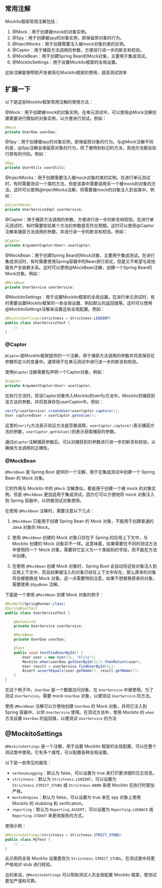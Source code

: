 ## 常用注解

Mockito框架常用注解包括：

1. @Mock：用于创建被mock的对象实例。
2. @Spy：用于创建被spy的对象实例，即保留原对象的行为。
3. @InjectMocks：用于创建需要注入被mock对象的类的实例。
4. @Captor：用于捕获方法调用的参数，方便进行进一步的断言和校验。
5. @MockBean：用于创建Spring Bean的Mock对象，主要用于集成测试。
6. @MockitoSettings：用于设置Mockito框架的全局设置。

这些注解能够帮助开发者简化Mockito框架的使用，提高测试效率

## 扩展一下

以下是这些Mockito框架常用注解的使用方法：

@Mock：用于创建被mock的对象实例。在单元测试中，可以使用@Mock注解创建需要进行模拟的对象实例，以方便进行测试。例如：

```java
@Mock
private UserDao userDao;

```

@Spy：用于创建被spy的对象实例，即保留原对象的行为。与@Mock注解不同的是，@Spy注解会保留原对象的行为，除了被特别标记的方法，其他方法都会执行原有的代码。例如：

```java
@Spy
private UserUtils userUtils;

```

@InjectMocks：用于创建需要注入被mock对象的类的实例。在进行单元测试时，有时需要测试一个类的方法，但是该类中需要调用另一个被mock的对象的方法。这时可以使用@InjectMocks注解，将需要被mock的对象注入到该类中。例如：

```java
@InjectMocks
private UserServiceImpl userService;

```

@Captor：用于捕获方法调用的参数，方便进行进一步的断言和校验。在进行单元测试时，有时需要校验某个方法的参数是否符合预期。这时可以使用@Captor注解来捕获方法调用的参数，并进行进一步的断言和校验。例如：

```java
@Captor
private ArgumentCaptor<User> userCaptor;

```

@MockBean：用于创建Spring Bean的Mock对象，主要用于集成测试。在进行集成测试时，有时需要使用Spring容器中的Bean进行测试，但是又不希望与其他服务产生依赖关系。这时可以使用@MockBean注解，创建一个Spring Bean的Mock对象。例如：

```java
@MockBean
private UserService userService;

```

@MockitoSettings：用于设置Mockito框架的全局设置。在进行单元测试时，有时需要设置Mockito框架的一些全局设置，例如默认的返回值等。这时可以使用@MockitoSettings注解来设置这些全局配置。例如：

```java
@MockitoSettings(strictness = Strictness.LENIENT)
public class UserServiceTest {
    // ...
}

```

### @Captor

`@Captor`是Mockito框架提供的一个注解，用于捕获方法调用的参数并将其保存在参数所定义的变量中。通常用于在单元测试中进行进一步的断言和校验。

使用`@Captor`注解需要先声明一个Captor对象，例如：

```java
@Captor
private ArgumentCaptor<User> userCaptor;

```

在执行方法时，将该Captor对象传入Mockito的verify方法中，Mockito将捕获到该方法的参数，并将其保存在userCaptor中。例如：

```java
verify(userService).createUser(userCaptor.capture());
User capturedUser = userCaptor.getValue();

```

这里的`verify`方法表示验证方法是否被调用，`userCaptor.capture()`表示捕获方法的参数，`userCaptor.getValue()`则表示获取捕获的参数。

通过`@Captor`注解捕获参数后，可以对捕获到的参数进行进一步的断言和校验，以确保方法调用的正确性。

### @MockBean

`@MockBean` 是 Spring Boot 提供的一个注解，用于在集成测试中创建一个 Spring Bean 的 Mock 对象。

它的作用与 Mockito 中的 `@Mock` 注解类似，都是用于创建一个被 mock 的对象实例。但是 `@MockBean` 更加适用于集成测试，因为它可以方便地将 mock 对象注入到 Spring 容器中，以供被测试对象使用。

在使用 `@MockBean` 注解时，需要注意以下几点：

1. `@MockBean` 只能用于创建 Spring Bean 的 Mock 对象，不能用于创建普通的 Java 对象的 Mock。

2. 使用 `@MockBean` 创建的 Mock 对象只存在于 Spring 的应用上下文中，与 Mockito 创建的 Mock 对象并不一样。这意味着，如果需要在不同的测试方法中使用同一个 Mock 对象，需要将它定义为一个类级别的字段，而不能在方法中创建。

3. 在使用 `@MockBean` 创建 Mock 对象时，Spring Boot 会自动将这些对象注入到应用上下文中，而且如果被注入的对象已经在上下文中存在，那么原来的对象将会被替换成 Mock 对象。这一点需要特别注意，如果不想替换原来的对象，需要使用 `@SpyBean` 注解。

下面是一个使用 `@MockBean` 创建 Mock 对象的例子：

```java
@RunWith(SpringRunner.class)
@SpringBootTest
public class UserServiceTest {

    @Autowired
    private UserService userService;

    @MockBean
    private UserDao userDao;

    @Test
    public void testFindUserById() {
        User user = new User(1L, "Alice");
        Mockito.when(userDao.getUserById(1L)).thenReturn(user);
        User result = userService.findUserById(1L);
        Assert.assertEquals(user.getName(), result.getName());
    }
}

```

在这个例子中，`UserDao` 是一个数据访问对象，在 `UserService` 中被使用。为了测试 `UserService`，需要 mock `UserDao` 对象，以便测试 `UserService` 的方法。

使用 `@MockBean` 注解可以方便地创建 `UserDao` 的 Mock 对象，并将它注入到 Spring 容器中，以供 `UserService` 使用。在测试方法中，使用 Mockito 的 `when` 方法设置 `UserDao` 的返回值，以便测试 `UserService` 的方法

## @MockitoSettings

`@MockitoSettings` 是一个注解，用于设置 Mockito 框架的全局配置，可以在整个测试类中使用。它有多个属性，可以配置各种全局设置。

以下是一些常见的属性：

- `verboseLogging`：默认为 false，可以设置为 true 来打印更详细的日志信息。
- `strictness`：默认为 `Strictness.LENIENT`，可以设置为 `Strictness.STRICT_STUBS` 或 `Strictness.WARN` 来使 Mockito 在执行时更加严格。
- `mocksOnSpies`：默认为 false，可以设置为 true 来在 spy 对象上使用 Mockito 的 stubbing 和 verification。
- `reporting`：默认为 `Reporting.ASSERT`，可以设置为 `Reporting.LOGBACK` 或 `Reporting.STDOUT` 来更改报告的方式。

使用示例：

```java
@MockitoSettings(strictness = Strictness.STRICT_STUBS)
public class MyTest {
    // ...
}

```

此示例将全局 Mockito 设置更改为 `Strictness.STRICT_STUBS`，在测试类中将更严格地对 stub 进行校验。

总的来说，`@MockitoSettings` 可以帮助测试人员全局配置 Mockito 框架，使测试更加严谨和可靠。
